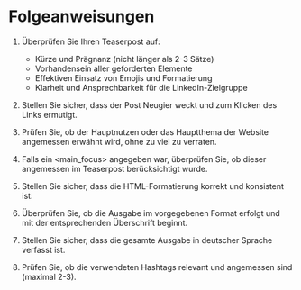 # Folgeanweisungen

1. Überprüfen Sie Ihren Teaserpost auf:
   - Kürze und Prägnanz (nicht länger als 2-3 Sätze)
   - Vorhandensein aller geforderten Elemente
   - Effektiven Einsatz von Emojis und Formatierung
   - Klarheit und Ansprechbarkeit für die LinkedIn-Zielgruppe

2. Stellen Sie sicher, dass der Post Neugier weckt und zum Klicken des Links ermutigt.

3. Prüfen Sie, ob der Hauptnutzen oder das Hauptthema der Website angemessen erwähnt wird, ohne zu viel zu verraten.

4. Falls ein <main_focus> angegeben war, überprüfen Sie, ob dieser angemessen im Teaserpost berücksichtigt wurde.

5. Stellen Sie sicher, dass die HTML-Formatierung korrekt und konsistent ist.

6. Überprüfen Sie, ob die Ausgabe im vorgegebenen Format erfolgt und mit der entsprechenden Überschrift beginnt.

7. Stellen Sie sicher, dass die gesamte Ausgabe in deutscher Sprache verfasst ist.

8. Prüfen Sie, ob die verwendeten Hashtags relevant und angemessen sind (maximal 2-3).

